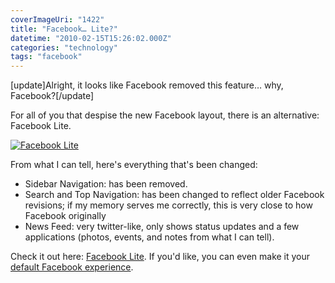 ```yaml
---
coverImageUri: "1422"
title: "Facebook… Lite?"
datetime: "2010-02-15T15:26:02.000Z"
categories: "technology"
tags: "facebook"
---
```


\[update\]Alright, it looks like Facebook removed this feature… why, Facebook?\[/update\]

For all of you that despise the new Facebook layout, there is an alternative: Facebook Lite.

[![](http://assets.brandonmartinez.com/brandonmartinez/2010/02/facebook-lite-575x577.png "Facebook Lite")](http://assets.brandonmartinez.com/brandonmartinez/2010/02/facebook-lite.png)

From what I can tell, here's everything that's been changed:

- Sidebar Navigation: has been removed.
- Search and Top Navigation: has been changed to reflect older Facebook revisions; if my memory serves me correctly, this is very close to how Facebook originally
- News Feed: very twitter-like, only shows status updates and a few applications (photos, events, and notes from what I can tell).

Check it out here: [Facebook Lite](http://lite.facebook.com/). If you'd like, you can even make it your [default Facebook experience](http://lite.facebook.com/settings/defaultsite/).
